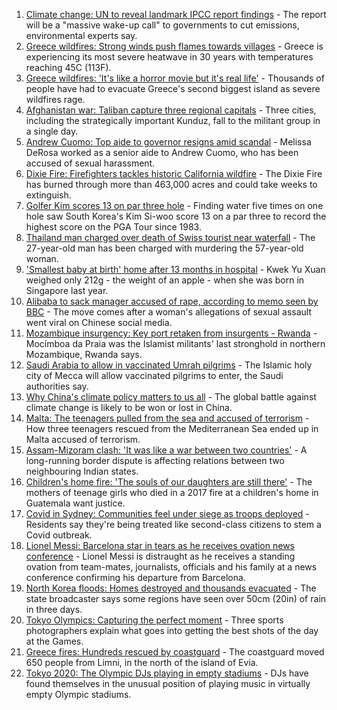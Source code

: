 1. [Climate change: UN to reveal landmark IPCC report findings](https://www.bbc.co.uk/news/science-environment-58141129) - The report will be a "massive wake-up call" to governments to cut emissions, environmental experts say.
2. [Greece wildfires: Strong winds push flames towards villages](https://www.bbc.co.uk/news/world-europe-58141336) - Greece is experiencing its most severe heatwave in 30 years with temperatures reaching 45C (113F).
3. [Greece wildfires: 'It's like a horror movie but it's real life'](https://www.bbc.co.uk/news/world-europe-58141236) - Thousands of people have had to evacuate Greece's second biggest island as severe wildfires rage.
4. [Afghanistan war: Taliban capture three regional capitals](https://www.bbc.co.uk/news/world-asia-58135148) - Three cities, including the strategically important Kunduz, fall to the militant group in a single day.
5. [Andrew Cuomo: Top aide to governor resigns amid scandal](https://www.bbc.co.uk/news/world-us-canada-58141548) - Melissa DeRosa worked as a senior aide to Andrew Cuomo, who has been accused of sexual harassment.
6. [Dixie Fire: Firefighters tackles historic California wildfire](https://www.bbc.co.uk/news/world-us-canada-58141340) - The Dixie Fire has burned through more than 463,000 acres and could take weeks to extinguish.
7. [Golfer Kim scores 13 on par three hole](https://www.bbc.co.uk/sport/golf/58140968) - Finding water five times on one hole saw South Korea's Kim Si-woo score 13 on a par three to record the highest score on the PGA Tour since 1983.
8. [Thailand man charged over death of Swiss tourist near waterfall](https://www.bbc.co.uk/news/world-asia-58141926) - The 27-year-old man has been charged with murdering the 57-year-old woman.
9. ['Smallest baby at birth' home after 13 months in hospital](https://www.bbc.co.uk/news/world-asia-58141756) - Kwek Yu Xuan weighed only 212g - the weight of an apple - when she was born in Singapore last year.
10. [Alibaba to sack manager accused of rape, according to memo seen by BBC](https://www.bbc.co.uk/news/business-58141606) - The move comes after a woman's allegations of sexual assault went viral on Chinese social media.
11. [Mozambique insurgency: Key port retaken from insurgents - Rwanda](https://www.bbc.co.uk/news/world-africa-58138507) - Mocímboa da Praia was the Islamist militants' last stronghold in northern Mozambique, Rwanda says.
12. [Saudi Arabia to allow in vaccinated Umrah pilgrims](https://www.bbc.co.uk/news/world-middle-east-58135756) - The Islamic holy city of Mecca will allow vaccinated pilgrims to enter, the Saudi authorities say.
13. [Why China's climate policy matters to us all](https://www.bbc.co.uk/news/world-asia-china-57483492) - The global battle against climate change is likely to be won or lost in China.
14. [Malta: The teenagers pulled from the sea and accused of terrorism](https://www.bbc.co.uk/news/world-57988934) - How three teenagers rescued from the Mediterranean Sea ended up in Malta accused of terrorism.
15. [Assam-Mizoram clash: 'It was like a war between two countries'](https://www.bbc.co.uk/news/world-asia-india-58066768) - A long-running border dispute is affecting relations between two neighbouring Indian states.
16. [Children's home fire: 'The souls of our daughters are still there'](https://www.bbc.co.uk/news/world-latin-america-58076664) - The mothers of teenage girls who died in a 2017 fire at a children's home in Guatemala want justice.
17. [Covid in Sydney: Communities feel under siege as troops deployed](https://www.bbc.co.uk/news/world-australia-58066389) - Residents say they're being treated like second-class citizens to stem a Covid outbreak.
18. [Lionel Messi: Barcelona star in tears as he receives ovation news conference](https://www.bbc.co.uk/sport/av/football/58137848) - Lionel Messi is distraught as he receives a standing ovation from team-mates, journalists, officials and his family at a news conference confirming his departure from Barcelona.
19. [North Korea floods: Homes destroyed and thousands evacuated](https://www.bbc.co.uk/news/world-asia-58135256) - The state broadcaster says some regions have seen over 50cm (20in) of rain in three days.
20. [Tokyo Olympics: Capturing the perfect moment](https://www.bbc.co.uk/news/entertainment-arts-58115465) - Three sports photographers explain what goes into getting the best shots of the day at the Games.
21. [Greece fires: Hundreds rescued by coastguard](https://www.bbc.co.uk/news/world-europe-58128033) - The coastguard moved 650 people from Limni, in the north of the island of Evia.
22. [Tokyo 2020: The Olympic DJs playing in empty stadiums](https://www.bbc.co.uk/news/world-africa-58123179) - DJs have found themselves in the unusual position of playing music in virtually empty Olympic stadiums.
